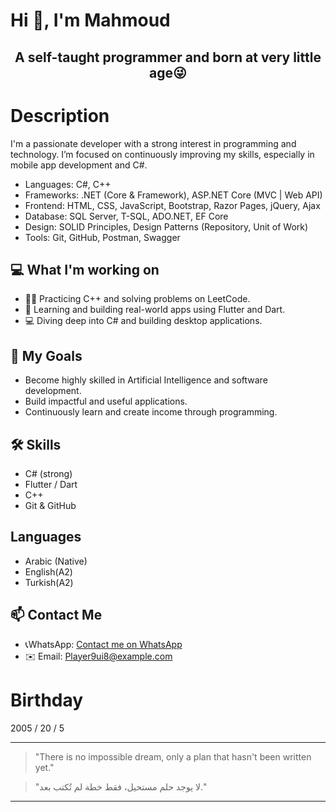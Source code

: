 # Hi 👋, I'm Mahmoud 
<div align="center">
 
 ## A self-taught programmer and born at very little age😜 
</div>

# Description

I'm a passionate developer with a strong interest in programming and technology. I’m focused on continuously improving my skills, especially in mobile app development and C#.

- Languages: C#, C++
- Frameworks: .NET (Core & Framework), ASP.NET Core (MVC | Web API)
- Frontend: HTML, CSS, JavaScript, Bootstrap, Razor Pages, jQuery, Ajax
- Database: SQL Server, T-SQL, ADO.NET, EF Core
- Design: SOLID Principles, Design Patterns (Repository, Unit of Work)
- Tools: Git, GitHub, Postman, Swagger

## 💻 What I'm working on
- 👨‍💻 Practicing C++ and solving problems on LeetCode.
- 🧠 Learning and building real-world apps using Flutter and Dart.
- 💻 Diving deep into C# and building desktop applications.

## 🎯 My Goals
- Become highly skilled in Artificial Intelligence and software development.
- Build impactful and useful applications.
- Continuously learn and create income through programming.

## 🛠 Skills
- C# (strong)
- Flutter / Dart
- C++
- Git & GitHub

## Languages
- Arabic (Native)
- English(A2)
- Turkish(A2)

## 📫 Contact Me

- 📞WhatsApp:   [Contact me on WhatsApp](https://wa.me/963968301072)
- ✉️ Email:     Player9ui8@example.com

# Birthday
 2005 / 20 / 5

---

> "There is no impossible dream, only a plan that hasn't been written yet."


> "لا يوجد حلم مستحيل، فقط خطة لم تُكتب بعد."
---
